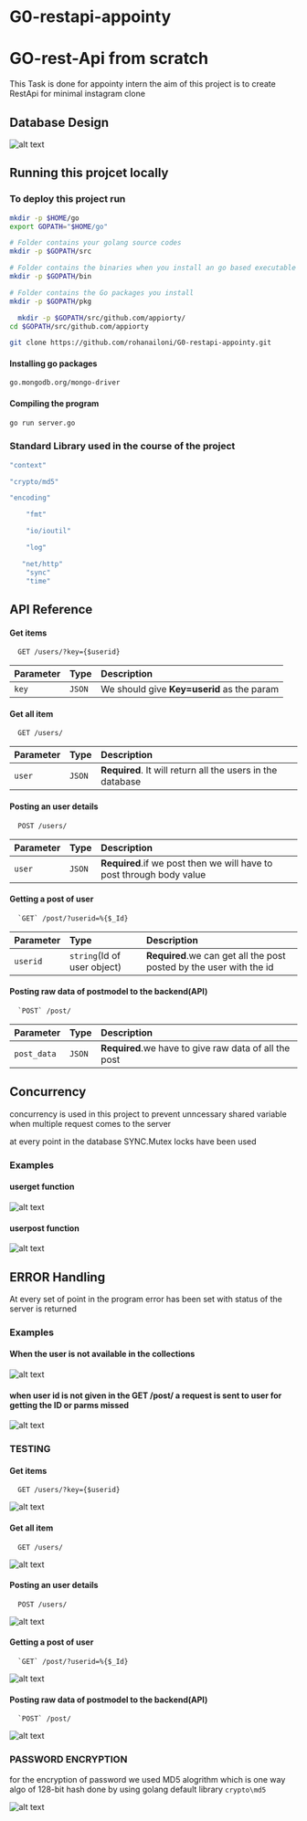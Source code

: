 # G0-restapi-appointy

# GO-rest-Api from scratch

This Task is done for appointy intern the aim of this project is to create RestApi for minimal instagram clone 

## Database Design

![alt text](https://github.com/rohanailoni/G0-restapi-appointy/blob/main/assets/Screen%20Shot%202021-10-09%20at%209.31.24%20PM.png?raw=true=200x200)






## Running this projcet locally

### To deploy this project run


```bash
mkdir -p $HOME/go
export GOPATH="$HOME/go"

# Folder contains your golang source codes
mkdir -p $GOPATH/src

# Folder contains the binaries when you install an go based executable
mkdir -p $GOPATH/bin

# Folder contains the Go packages you install
mkdir -p $GOPATH/pkg
```
  
```bash
  mkdir -p $GOPATH/src/github.com/appiorty/
cd $GOPATH/src/github.com/appiorty
```
```bash
git clone https://github.com/rohanailoni/G0-restapi-appointy.git
```

####  Installing go packages
```bash
go.mongodb.org/mongo-driver
```

#### Compiling the program
```bash
go run server.go
```


### Standard Library used in the course of the project
```bash
"context"
```

```bash
"crypto/md5"
```

```bash
"encoding"
```

```bash
    "fmt"
```

```bash
    "io/ioutil"
```


```bash
    "log"
```
```bash
   "net/http"
	"sync"
	"time"
```
## API Reference

#### Get items

```http
  GET /users/?key={$userid}
```

| Parameter | Type     | Description                |
| :-------- | :------- | :------------------------- |
| `key`     | `JSON` | We should give **Key=userid** as the param  |


#### Get all item

```http
  GET /users/
```

| Parameter | Type     | Description                       |
| :-------- | :------- | :-------------------------------- |
| `user` | `JSON` | **Required**. It will return all the users in the database |

#### Posting an user details
```http
  POST /users/
```

| Parameter | Type     | Description                       |
| :-------- | :------- | :-------------------------------- |
| `user` | `JSON` | **Required**.if we post then we will have to post through body value|

#### Getting a post of user
```http
  `GET` /post/?userid=%{$_Id}
```

| Parameter | Type     | Description                       |
| :-------- | :------- | :-------------------------------- |
| `userid` | `string`(Id of user object) | **Required**.we can get all the post posted by the user with the id|

#### Posting raw data of postmodel to the backend(API)
```http
  `POST` /post/
```

| Parameter | Type     | Description                       |
| :-------- | :------- | :-------------------------------- |
| `post_data` | `JSON` | **Required**.we have to give raw data of all the post |



#### 


  
## Concurrency

concurrency is used in this project to prevent unncessary shared variable when multiple request comes to the server

at every point in the database SYNC.Mutex locks have been used


### Examples
#### userget function
![alt text](https://github.com/rohanailoni/G0-restapi-appointy/blob/main/assets/Screen%20Shot%202021-10-09%20at%209.18.45%20PM.png?raw=true)
#### userpost function
![alt text](https://github.com/rohanailoni/G0-restapi-appointy/blob/main/assets/Screen%20Shot%202021-10-09%20at%209.20.05%20PM.png?raw=true)



## ERROR Handling

At every set of point in the program error has been set with status of the server is returned


### Examples
#### When the user is not available in the collections
![alt text](https://github.com/rohanailoni/G0-restapi-appointy/blob/main/assets/Screen%20Shot%202021-10-09%20at%209.38.46%20PM.png?raw=true)



#### when user id is not given in the GET /post/ a request is sent to user for getting the ID or parms missed
![alt text](https://github.com/rohanailoni/G0-restapi-appointy/blob/main/assets/Screen%20Shot%202021-10-09%20at%209.41.13%20PM.png?raw=true)



### TESTING
#### Get items

```http
  GET /users/?key={$userid}
```
![alt text](https://github.com/rohanailoni/G0-restapi-appointy/blob/main/assets/Screen%20Shot%202021-10-09%20at%209.46.36%20PM.png?raw=true)


#### Get all item

```http
  GET /users/
```
![alt text](https://github.com/rohanailoni/G0-restapi-appointy/blob/main/assets/Screen%20Shot%202021-10-09%20at%209.50.37%20PM.png?raw=true)

#### Posting an user details
```http
  POST /users/
```
![alt text](https://github.com/rohanailoni/G0-restapi-appointy/blob/main/assets/Screen%20Shot%202021-10-09%20at%209.49.36%20PM.png?raw=true)
#### Getting a post of user
```http
  `GET` /post/?userid=%{$_Id}
```
![alt text](https://github.com/rohanailoni/G0-restapi-appointy/blob/main/assets/Screen%20Shot%202021-10-09%20at%209.54.07%20PM.png?raw=true)
#### Posting raw data of postmodel to the backend(API)
```http
  `POST` /post/
```
![alt text](https://github.com/rohanailoni/G0-restapi-appointy/blob/main/assets/Screen%20Shot%202021-10-09%20at%209.53.03%20PM.png?raw=true)



### PASSWORD ENCRYPTION

for the encryption of password we used MD5 alogrithm which is one way algo  of 128-bit hash done by using golang default library `crypto\md5`

![alt text](https://github.com/rohanailoni/G0-restapi-appointy/blob/main/assets/Screen%20Shot%202021-10-09%20at%209.58.29%20PM.png?raw=true)

